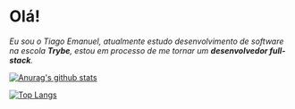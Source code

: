 # Olá!

*Eu sou o Tiago Emanuel, atualmente estudo desenvolvimento de software na escola **Trybe**, estou em processo de me tornar um **desenvolvedor full-stack**.*  

[![Anurag's github stats](https://github-readme-stats.vercel.app/api?username=tiago-ers&show_icons=true)](https://github.com/anuraghazra/github-readme-stats)

[![Top Langs](https://github-readme-stats.vercel.app/api/top-langs/?username=anuraghazra&langs_count=8)](https://github.com/anuraghazra/github-readme-stats)
